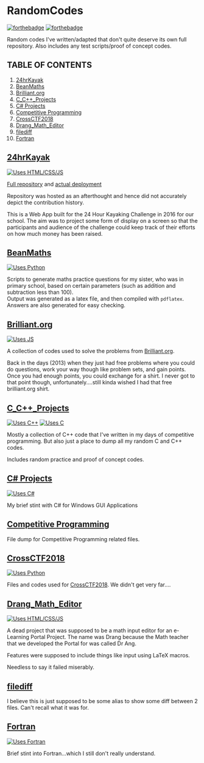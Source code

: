 # RandomCodes

[![forthebadge](https://forthebadge.com/images/badges/powered-by-oxygen.svg)](https://forthebadge.com)
[![forthebadge](https://forthebadge.com/images/badges/made-with-python.svg)](https://forthebadge.com)

Random codes I've written/adapted that don't quite deserve its own full repository. Also includes any test scripts/proof of concept codes.

## TABLE OF CONTENTS

1. [ 24hrKayak ](#id_kyk "24hrKayak")
2. [ BeanMaths ](#id_bm "BeanMaths")
3. [ Brilliant.org ](#id_bo "Brilliant.org")
4. [ C_C++_Projects ](#id_ccp "C_C++_Projects")
5. [ C# Projects ](#id_csp "C# Projects")
6. [ Competitive Programming ](#id_cp "Competitive Programming")
7. [ CrossCTF2018 ](#id_cctf "CrossCTF2018")
8. [ Drang_Math_Editor ](#id_dme "Drang_Math_Editor")
9. [ filediff ](#id_fd "filediff")
10. [ Fortran ](#id_F "Fortran")

<a name="id_kyk"></a>
## [ 24hrKayak ](//github.com/sunjerry019/RandomCodes/tree/master/24hrKayak)

[![Uses HTML/CSS/JS](https://img.shields.io/badge/Uses-HTML&sol;CSS&sol;JS-brightgreen.svg?style=for-the-badge)](//shields.io/)

[Full repository](//github.com/yicheng340/StaticKayakingTimerDisplay "yicheng340/StaticKayakingTimerDisplay") and [actual deployment](//infocommsociety.com/~yicheng/24hrkayak/)

Repository was hosted as an afterthought and hence did not accurately depict the contribution history.

This is a Web App built for the 24 Hour Kayaking Challenge in 2016 for our school. The aim was to project some form of display on a screen so that the participants and audience of the challenge could keep track of their efforts on how much money has been raised.

<a name="id_bm"></a>
## [ BeanMaths ](//github.com/sunjerry019/RandomCodes/tree/master/BeanMaths)

[![Uses Python](https://img.shields.io/badge/Uses-Python-blue.svg?style=for-the-badge)](//shields.io/)

Scripts to generate maths practice questions for my sister, who was in primary school, based on certain parameters (such as addition and subtraction less than 100). <br>
Output was generated as a latex file, and then compiled with `pdflatex`. Answers are also generated for easy checking.

<a name="id_bo"></a>
## [ Brilliant.org ](//github.com/sunjerry019/RandomCodes/tree/master/Brilliant.org)

[![Uses JS](https://img.shields.io/badge/Uses-JavaScript-brightgreen.svg?style=for-the-badge&logo=JavaScript)](//shields.io/)

A collection of codes used to solve the problems from [Brilliant.org](//brilliant.org).

Back in the days (2013) when they just had free problems where you could do questions, work your way though like problem sets, and gain points. Once you had enough points, you could exchange for a shirt. I never got to that point though, unfortunately....still kinda wished I had that free brilliant.org shirt.

<a name="id_ccp"></a>
## [ C_C++_Projects ](//github.com/sunjerry019/RandomCodes/tree/master/C_C++_Projects)

[![Uses C++](https://img.shields.io/badge/Uses-C++-orange.svg?style=for-the-badge&logo=C%2B%2B)](//shields.io/)
[![Uses C](https://img.shields.io/badge/Uses-C-orange.svg?style=for-the-badge)](//shields.io/)

Mostly a collection of C++ code that I've written in my days of competitive programming. But also just a place to dump all my random C and C++ codes.

Includes random practice and proof of concept codes.

<a name="id_csp"></a>
## [ C# Projects ](//github.com/sunjerry019/RandomCodes/tree/master/C#%20Projects)

[![Uses C#](https://img.shields.io/badge/Uses-C%23-68217A.svg?style=for-the-badge)](//shields.io/)

My brief stint with C# for Windows GUI Applications

<a name="id_cp"></a>
## [ Competitive Programming ](//github.com/sunjerry019/RandomCodes/tree/master/Competitive%20Programming)

File dump for Competitive Programming related files.

<a name="id_cctf"></a>
## [ CrossCTF2018 ](//github.com/sunjerry019/RandomCodes/tree/master/CrossCTF2018)

[![Uses Python](https://img.shields.io/badge/Uses-Python-blue.svg?style=for-the-badge)](//shields.io/)

Files and codes used for [CrossCTF2018](//crossctf.github.io/). We didn't get very far....

<a name="id_dme"></a>
## [ Drang_Math_Editor ](//github.com/sunjerry019/RandomCodes/tree/master/Drang_Math_Editor)

[![Uses HTML/CSS/JS](https://img.shields.io/badge/Uses-HTML&sol;CSS&sol;JS-brightgreen.svg?style=for-the-badge)](//shields.io/)

A dead project that was supposed to be a math input editor for an e-Learning Portal Project. The name was Drang because the Math teacher that we developed the Portal for was called Dr Ang.

Features were supposed to include things like input using LaTeX macros.

Needless to say it failed miserably.

<a name="id_fd"></a>
## [ filediff ](//github.com/sunjerry019/RandomCodes/tree/master/filediff)

I believe this is just supposed to be some alias to show some diff between 2 files. Can't recall what it was for.

<a name="id_F"></a>
## [ Fortran ](//github.com/sunjerry019/RandomCodes/tree/master/Fortran)

[![Uses Fortran](https://img.shields.io/badge/Uses-Fortran-yellowgreen.svg?style=for-the-badge)](//shields.io/)

Brief stint into Fortran...which I still don't really understand.
